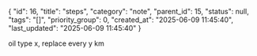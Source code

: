{
  "id": 16,
  "title": "steps",
  "category": "note",
  "parent_id": 15,
  "status": null,
  "tags": "[]",
  "priority_group": 0,
  "created_at": "2025-06-09 11:45:40",
  "last_updated": "2025-06-09 11:45:40"
}

oil type x, replace every y km